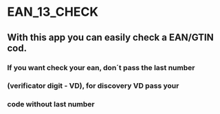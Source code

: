 # EAN_13_CHECK
## With this app you can easily check a EAN/GTIN cod.
### If you want check your ean, don´t pass the last number 
### (verificator digit - VD), for discovery VD pass your
### code without last number
